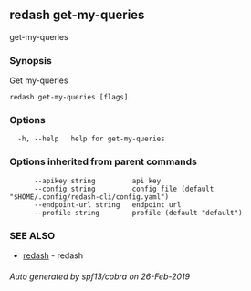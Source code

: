 ## redash get-my-queries

get-my-queries

### Synopsis

Get my-queries

```
redash get-my-queries [flags]
```

### Options

```
  -h, --help   help for get-my-queries
```

### Options inherited from parent commands

```
      --apikey string         api key
      --config string         config file (default "$HOME/.config/redash-cli/config.yaml")
      --endpoint-url string   endpoint url
      --profile string        profile (default "default")
```

### SEE ALSO

* [redash](redash.md)	 - redash

###### Auto generated by spf13/cobra on 26-Feb-2019
